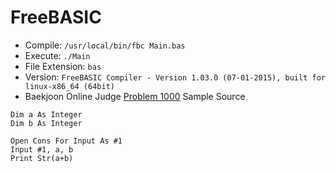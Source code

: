 # FreeBASIC

* Compile: `/usr/local/bin/fbc Main.bas`
* Execute: `./Main`
* File Extension: `bas`
* Version: `FreeBASIC Compiler - Version 1.03.0 (07-01-2015), built for linux-x86_64 (64bit)`
* Baekjoon Online Judge [Problem 1000](https://www.acmicpc.net/problem/1000) Sample Source
````
Dim a As Integer
Dim b As Integer

Open Cons For Input As #1
Input #1, a, b
Print Str(a+b)
````


